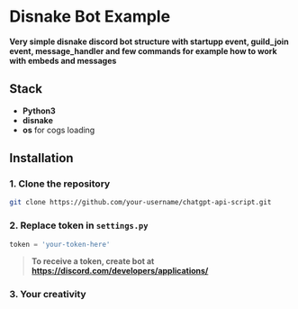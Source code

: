 # Disnake Bot Example

**Very simple disnake discord bot structure with startupp event, guild_join event, message_handler and few commands for example how to work with embeds and messages**

## Stack
- **Python3**
- **disnake**
- **os** for cogs loading

## Installation
### 1. Clone the repository
```bash
git clone https://github.com/your-username/chatgpt-api-script.git
```

### 2. Replace token in `settings.py`
```python
token = 'your-token-here'
```
> **To receive a token, create bot at <br>
https://discord.com/developers/applications/** 

### 3. Your creativity